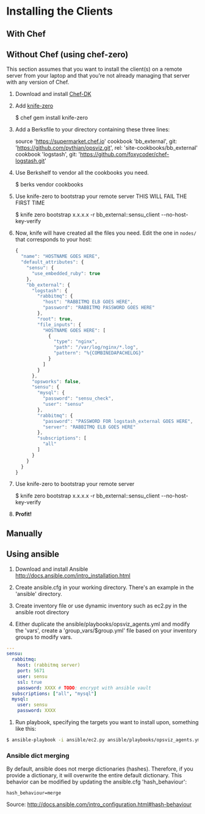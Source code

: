 # Installing the Clients

## With Chef

## Without Chef (using chef-zero)
This section assumes that you want to install the client(s) on a remote server from your laptop and that you’re not already managing that server with any version of Chef.

1. Download and install [Chef-DK](https://downloads.chef.io/chef-dk/)
1. Add [knife-zero](https://github.com/higanworks/knife-zero)

    $ chef gem install knife-zero

1. Add a Berksfile to your directory containing these three lines:

    source 'https://supermarket.chef.io'
    cookbook 'bb_external', git: 'https://github.com/pythian/opsviz.git', rel: 'site-cookbooks/bb_external'
    cookbook 'logstash', git: 'https://github.com/foxycoder/chef-logstash.git'

1. Use Berkshelf to vendor all the cookbooks you need.

    $ berks vendor cookbooks

1. Use knife-zero to bootstrap your remote server THIS WILL FAIL THE FIRST TIME

    $ knife zero bootstrap x.x.x.x -r bb_external::sensu_client --no-host-key-verify

1. Now, knife will have created all the files you need.  Edit the one in `nodes/` that corresponds to your host:

    ```javascript
    {
      "name": "HOSTNAME GOES HERE",
      "default_attributes": {
        "sensu": {
          "use_embedded_ruby": true
        },
        "bb_external": {
          "logstash": {
            "rabbitmq": {
              "host": "RABBITMQ ELB GOES HERE",
              "password": "RABBITMQ PASSWORD GOES HERE"
            },
            "root": true,
            "file_inputs": {
              "HOSTNAME GOES HERE": [
                {
                  "type": "nginx",
                  "path": "/var/log/nginx/*.log",
                  "pattern": "%{COMBINEDAPACHELOG}"
                }
              ]
            }
          },
          "opsworks": false,
          "sensu": {
            "mysql": {
              "password": "sensu_check",
              "user": "sensu"
            },
            "rabbitmq": {
              "password": "PASSWORD FOR logstash_external GOES HERE",
              "server": "RABBITMQ ELB GOES HERE"
            },
            "subscriptions": [
              "all"
            ]
          }
        }
      }
    }
    ```

1. Use knife-zero to bootstrap your remote server

    $ knife zero bootstrap x.x.x.x -r bb_external::sensu_client --no-host-key-verify

1. __Profit!__


## Manually

## Using ansible
1. Download and install Ansible http://docs.ansible.com/intro_installation.html

1. Create ansible.cfg in your working directory. There's an example in the 'ansible' directory.

1. Create inventory file or use dynamic inventory such as ec2.py in the ansible root directory

1. Either duplicate the ansible/playbooks/opsviz_agents.yml and modify the 'vars', create a 'group_vars/$group.yml' file based on your inventory groups to modify vars.

```yaml
---
sensu:
  rabbitmq:
    host: (rabbitmq server)
    port: 5671
    user: sensu
    ssl: true
    password: XXXX # TODO: encrypt with ansible vault
  subscriptions: ["all", "mysql"]
  mysql:
    user: sensu
    password: XXXX
```

1. Run playbook, specifying the targets you want to install upon, something like this:

```bash
$ ansible-playbook -i ansible/ec2.py ansible/playbooks/opsviz_agents.yml -e "targets=tag_Role_MySQL"
```

### Ansible dict merging
By default, ansible does not merge dictionaries (hashes). Therefore, if you provide a dictionary, it will overwrite the entire default dictionary. This behavior can be modified by updating the ansible.cfg 'hash_behaviour':

```
hash_behaviour=merge
```

Source: http://docs.ansible.com/intro_configuration.html#hash-behaviour

